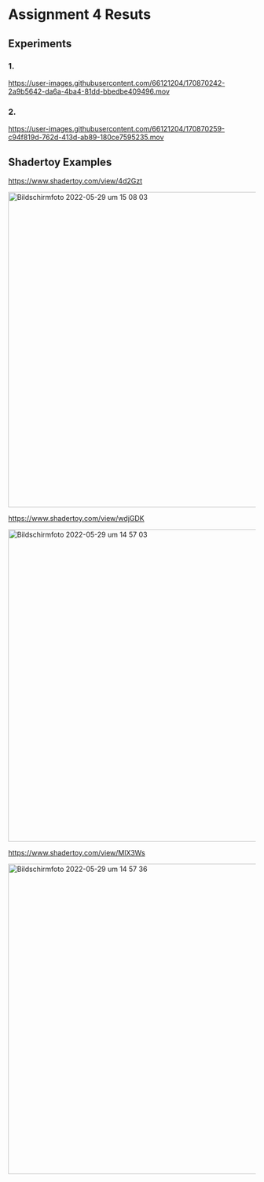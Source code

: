 # Assignment 4 Resuts
## Experiments
### 1.


https://user-images.githubusercontent.com/66121204/170870242-2a9b5642-da6a-4ba4-81dd-bbedbe409496.mov


### 2.


https://user-images.githubusercontent.com/66121204/170870259-c94f819d-762d-413d-ab89-180ce7595235.mov


## Shadertoy Examples
https://www.shadertoy.com/view/4d2Gzt

<img width="641" alt="Bildschirmfoto 2022-05-29 um 15 08 03" src="https://user-images.githubusercontent.com/66121204/170870348-e7ceb170-ff9c-4103-a161-d43bd81b1abd.png">


https://www.shadertoy.com/view/wdjGDK

<img width="635" alt="Bildschirmfoto 2022-05-29 um 14 57 03" src="https://user-images.githubusercontent.com/66121204/170870294-5a5028cc-9444-4adb-847c-1289a653e6c1.png">


https://www.shadertoy.com/view/MlX3Ws

<img width="631" alt="Bildschirmfoto 2022-05-29 um 14 57 36" src="https://user-images.githubusercontent.com/66121204/170870279-09eadaac-d8b0-4e31-af0c-125b27d25318.png">

